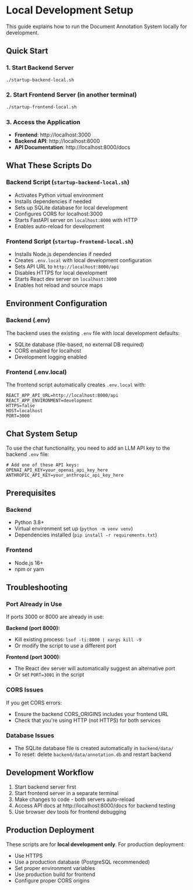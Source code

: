 # Local Development Setup

This guide explains how to run the Document Annotation System locally for development.

## Quick Start

### 1. Start Backend Server
```bash
./startup-backend-local.sh
```

### 2. Start Frontend Server (in another terminal)
```bash
./startup-frontend-local.sh
```

### 3. Access the Application
- **Frontend**: http://localhost:3000
- **Backend API**: http://localhost:8000
- **API Documentation**: http://localhost:8000/docs

## What These Scripts Do

### Backend Script (`startup-backend-local.sh`)
- Activates Python virtual environment
- Installs dependencies if needed
- Sets up SQLite database for local development
- Configures CORS for localhost:3000
- Starts FastAPI server on `localhost:8000` with HTTP
- Enables auto-reload for development

### Frontend Script (`startup-frontend-local.sh`)
- Installs Node.js dependencies if needed
- Creates `.env.local` with local development configuration
- Sets API URL to `http://localhost:8000/api`
- Disables HTTPS for local development
- Starts React dev server on `localhost:3000`
- Enables hot reload and source maps

## Environment Configuration

### Backend (.env)
The backend uses the existing `.env` file with local development defaults:
- SQLite database (file-based, no external DB required)
- CORS enabled for localhost
- Development logging enabled

### Frontend (.env.local)
The frontend script automatically creates `.env.local` with:
```env
REACT_APP_API_URL=http://localhost:8000/api
REACT_APP_ENVIRONMENT=development
HTTPS=false
HOST=localhost
PORT=3000
```

## Chat System Setup

To use the chat functionality, you need to add an LLM API key to the backend `.env` file:

```env
# Add one of these API keys:
OPENAI_API_KEY=your_openai_api_key_here
ANTHROPIC_API_KEY=your_anthropic_api_key_here
```

## Prerequisites

### Backend
- Python 3.8+
- Virtual environment set up (`python -m venv venv`)
- Dependencies installed (`pip install -r requirements.txt`)

### Frontend
- Node.js 16+
- npm or yarn

## Troubleshooting

### Port Already in Use
If ports 3000 or 8000 are already in use:

**Backend (port 8000):**
- Kill existing process: `lsof -ti:8000 | xargs kill -9`
- Or modify the script to use a different port

**Frontend (port 3000):**
- The React dev server will automatically suggest an alternative port
- Or set `PORT=3001` in the script

### CORS Issues
If you get CORS errors:
- Ensure the backend CORS_ORIGINS includes your frontend URL
- Check that you're using HTTP (not HTTPS) for both services

### Database Issues
- The SQLite database file is created automatically in `backend/data/`
- To reset: delete `backend/data/annotation.db` and restart backend

## Development Workflow

1. Start backend server first
2. Start frontend server in a separate terminal
3. Make changes to code - both servers auto-reload
4. Access API docs at http://localhost:8000/docs for backend testing
5. Use browser dev tools for frontend debugging

## Production Deployment

These scripts are for **local development only**. For production deployment:
- Use HTTPS
- Use a production database (PostgreSQL recommended)  
- Set proper environment variables
- Use production build for frontend
- Configure proper CORS origins
